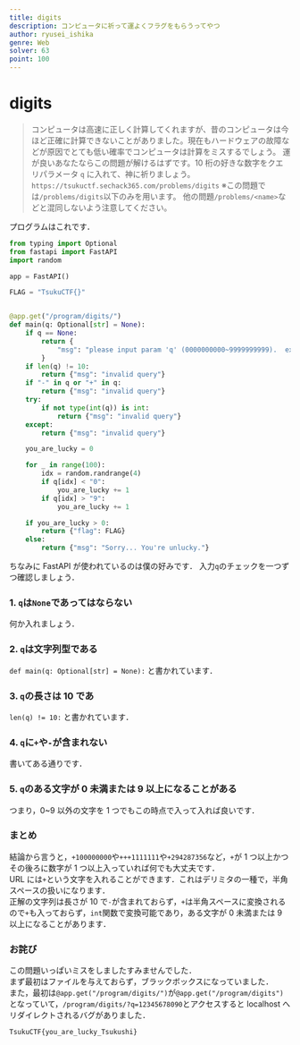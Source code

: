```yaml
---
title: digits
description: コンピュータに祈って運よくフラグをもらうってやつ
author: ryusei_ishika
genre: Web
solver: 63
point: 100
---
```


# digits

> コンピュータは高速に正しく計算してくれますが、昔のコンピュータは今ほど正確に計算できないことがありました。現在もハードウェアの故障などが原因でとても低い確率でコンピュータは計算をミスするでしょう。
> 運が良いあなたならこの問題が解けるはずです。10 桁の好きな数字をクエリパラメータ `q` に入れて、神に祈りましょう。
> `https://tsukuctf.sechack365.com/problems/digits`
> ※この問題では`/problems/digits`以下のみを用います。
> 他の問題`/problems/<name>`などと混同しないよう注意してください。

プログラムはこれです．

```py
from typing import Optional
from fastapi import FastAPI
import random

app = FastAPI()

FLAG = "TsukuCTF{}"


@app.get("/program/digits/")
def main(q: Optional[str] = None):
    if q == None:
        return {
            "msg": "please input param 'q' (0000000000~9999999999).  example: /?q=1234567890"
        }
    if len(q) != 10:
        return {"msg": "invalid query"}
    if "-" in q or "+" in q:
        return {"msg": "invalid query"}
    try:
        if not type(int(q)) is int:
            return {"msg": "invalid query"}
    except:
        return {"msg": "invalid query"}

    you_are_lucky = 0

    for _ in range(100):
        idx = random.randrange(4)
        if q[idx] < "0":
            you_are_lucky += 1
        if q[idx] > "9":
            you_are_lucky += 1

    if you_are_lucky > 0:
        return {"flag": FLAG}
    else:
        return {"msg": "Sorry... You're unlucky."}
```

ちなみに FastAPI が使われているのは僕の好みです．
入力`q`のチェックを一つずつ確認しましょう．

### 1. `q`は`None`であってはならない

何か入れましょう．

### 2. `q`は文字列型である

`def main(q: Optional[str] = None):` と書かれています．

### 3. `q`の長さは 10 であ

`len(q) != 10:` と書かれています．

### 4. `q`に`+`や`-`が含まれない

書いてある通りです．

### 5. `q`のある文字が 0 未満または 9 以上になることがある

つまり，0~9 以外の文字を 1 つでもこの時点で入って入れば良いです．

### まとめ

結論から言うと，`+100000000`や`+++1111111`や`+294287356`など，`+`が 1 つ以上かつその後ろに数字が 1 つ以上入っていれば何でも大丈夫です．  
URL には`+`という文字を入れることができます．これはデリミタの一種で，半角スペースの扱いになります．  
正解の文字列は長さが 10 で`-`が含まれておらず，`+`は半角スペースに変換されるので`+`も入っておらず，`int`関数で変換可能であり，ある文字が 0 未満または 9 以上になることがあります．

### お詫び

この問題いっぱいミスをしましたすみませんでした．  
まず最初はファイルを与えておらず，ブラックボックスになっていました．  
また，最初は`@app.get("/program/digits/")`が`@app.get("/program/digits")`となっていて，`/program/digits/?q=12345678090`とアクセスすると localhost へリダイレクトされるバグがありました．

```txt
TsukuCTF{you_are_lucky_Tsukushi}
```
